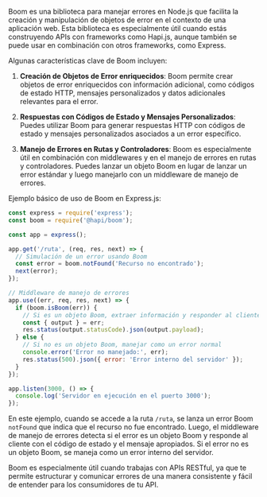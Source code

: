 Boom es una biblioteca para manejar errores en Node.js que facilita la creación y manipulación de objetos de error en el contexto de una aplicación web. Esta biblioteca es especialmente útil cuando estás construyendo APIs con frameworks como Hapi.js, aunque también se puede usar en combinación con otros frameworks, como Express.

Algunas características clave de Boom incluyen:

1. **Creación de Objetos de Error enriquecidos**: Boom permite crear objetos de error enriquecidos con información adicional, como códigos de estado HTTP, mensajes personalizados y datos adicionales relevantes para el error.

2. **Respuestas con Códigos de Estado y Mensajes Personalizados**: Puedes utilizar Boom para generar respuestas HTTP con códigos de estado y mensajes personalizados asociados a un error específico.

3. **Manejo de Errores en Rutas y Controladores**: Boom es especialmente útil en combinación con middlewares y en el manejo de errores en rutas y controladores. Puedes lanzar un objeto Boom en lugar de lanzar un error estándar y luego manejarlo con un middleware de manejo de errores.

Ejemplo básico de uso de Boom en Express.js:

```javascript
const express = require('express');
const boom = require('@hapi/boom');

const app = express();

app.get('/ruta', (req, res, next) => {
  // Simulación de un error usando Boom
  const error = boom.notFound('Recurso no encontrado');
  next(error);
});

// Middleware de manejo de errores
app.use((err, req, res, next) => {
  if (boom.isBoom(err)) {
    // Si es un objeto Boom, extraer información y responder al cliente
    const { output } = err;
    res.status(output.statusCode).json(output.payload);
  } else {
    // Si no es un objeto Boom, manejar como un error normal
    console.error('Error no manejado:', err);
    res.status(500).json({ error: 'Error interno del servidor' });
  }
});

app.listen(3000, () => {
  console.log('Servidor en ejecución en el puerto 3000');
});
```

En este ejemplo, cuando se accede a la ruta `/ruta`, se lanza un error Boom `notFound` que indica que el recurso no fue encontrado. Luego, el middleware de manejo de errores detecta si el error es un objeto Boom y responde al cliente con el código de estado y el mensaje apropiados. Si el error no es un objeto Boom, se maneja como un error interno del servidor.

Boom es especialmente útil cuando trabajas con APIs RESTful, ya que te permite estructurar y comunicar errores de una manera consistente y fácil de entender para los consumidores de tu API.
